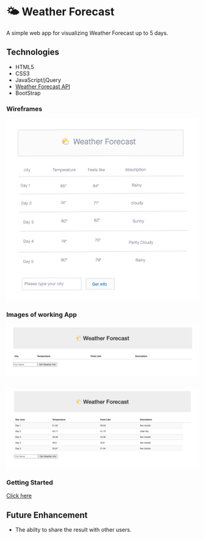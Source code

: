# 🌤 Weather Forecast

A simple web app for visualizing Weather Forecast up to 5 days.

## Technologies
- HTML5
- CSS3
- JavaScript/jQuery
- [Weather Forecast API](http://openweathermap.org/forecast16)
- BootStrap

### Wireframes
![screenshot](img/wireframe.png)

### Images of working App
![screenshotTwo](img/screenTwo.png)
##
![screenshot](img/appScreenShot.png) 


### Getting Started
[Click here](http://avisa-ga.github.io/first-web-app-project/)

## Future Enhancement
- The abilty to share the result with other users.
